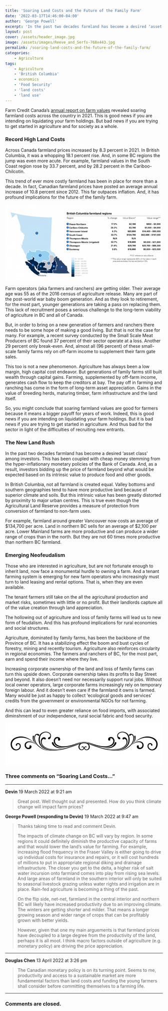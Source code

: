 ```yaml
---
title: 'Soaring Land Costs and the Future of the Family Farm'
date: '2022-03-17T14:46:00-04:00'
author: 'George Powell'
excerpt: 'In the past two decades farmland has become a desired ‘asset class’ among investors. This has been coupled with cheap money stemming from the hyper-inflationary monetary policies of the Bank of Canada. And, as a result, investors bidding up the price of farmland beyond what would be expected based on its intrinsic value to produce food and other goods.'
layout: post
cover: /assets/header_image.jpg
image: /assets/images/Reeve_and_Serfs-768x443.jpg
permalink: /soaring-land-costs-and-the-future-of-the-family-farm/
categories:
    - Agriculture
tags:
    - Agriculture
    - 'British Columbia'
    - economics
    - 'Food Security'
    - 'land costs'
    - 'land use'
---
```


Farm Credit Canada’s [annual report on farm values](https://www.fcc-fac.ca/en/knowledge/economics/farmland-values-report.html) revealed soaring farmland costs across the country in 2021. This is good news if you are intending on liquidating your farm holdings. But bad news if you are trying to get started in agriculture and for society as a whole.

### Record High Land Costs

Across Canada farmland prices increased by 8.3 percent in 2021. In British Columbia, it was a whopping 18.1 percent rise. And, in some BC regions the jump was even more acute. For example, farmland values in the South Coast region rose by 33.7 percent, and by 28.2 percent in the Cariboo-Chilcotin.

This trend of ever more costly farmland has been in place for more than a decade. In fact, Canadian farmland prices have posted an average annual increase of 10.8 percent since 2012. This far outpaces inflation. And, it has profound implications for the future of the family farm.

![Farm Credit Canada Farmland Values Report 2021](/assets/images/FCCimage-768x370.png)

Farm operators (aka farmers and ranchers) are getting older. Their average age was 55 as of the 2016 census of agriculture release. Many are part of the post-world war baby boom generation. And as they look to retirement, for the most part, younger generations are taking a pass on replacing them. This lack of recruitment poses a serious challenge to the long-term viability of agriculture in BC and all of Canada.

But, in order to bring on a new generation of farmers and ranchers there needs to be some hope of making a good living. But that is not the case for many. For example, a recent survey conducted by the Small Scale Meat Producers of BC found 37 percent of their sector operate at a loss. Another 29 percent only break-even. And, almost all (96 percent) of these small-scale family farms rely on off-farm income to supplement their farm gate sales.

This too is not a new phenomenon. Agriculture has always been a low margin, high capital cost endeavor. But generations of family farms still built wealth through capital gains. Farming, supplemented by off-farm income, generates cash flow to keep the creditors at bay. The pay off in farming and ranching has come in the form of long-term asset appreciation. Gains in the value of breeding herds, maturing timber, farm infrastructure and the land itself.

So, you might conclude that soaring farmland values are good for farmers because it means a bigger payoff for years of work. Indeed, this is good news if you are intending on liquidating your farm holdings. But it is bad news if you are trying to get started in agriculture. And thus bad for the sector in light of the difficulties of recruiting new entrants.

### The New Land Rush

In the past two decades farmland has become a desired ‘asset class’ among investors. This has been coupled with cheap money stemming from the hyper-inflationary monetary policies of the Bank of Canada. And, as a result, investors bidding up the price of farmland beyond what would be expected based on its intrinsic value to produce food and other goods.

In British Columbia, not all farmland is created equal. Valley bottoms and southern geographies tend to have more productive land because of superior climate and soils. But this intrinsic value has been greatly distorted by proximity to major urban centres. This is true even though the Agricultural Land Reserve provides a measure of protection from conversion of farmland to non-farm uses.

For example, farmland around greater Vancouver now costs an average of $134,700 per acre. Land in northern BC sells for an average of $2,100 per acre. Lower Mainland farms are more productive and can produce a wider range of crops than in the north. But they are not 60 times more productive than northern BC farmland.

### Emerging Neofeudalism

Those who are interested in agriculture, but are not fortunate enough to inherit land, now face a monumental hurdle to owning a farm. And a tenant farming system is emerging for new farm operators who increasingly must turn to land leasing and rental options. That is, when they are even available.

The tenant farmers still take on the all the agricultural production and market risks, sometimes with little or no profit. But their landlords capture all of the value creation through land appreciation.

The hollowing out of agriculture and loss of family farms will lead us to new form of feudalism. And this has profound implications for rural economies and social structures.

Agriculture, dominated by family farms, has been the backbone of the Province of BC. It has a stabilizing effect the boom and bust cycles of forestry, mining and recently tourism. Agriculture also reinforces circularity in regional economies. The farmers and ranchers of BC, for the most part, earn and spend their income where they live.

Increasing corporate ownership of the land and loss of family farms can turn this upside down. Corporate ownership takes its profits to Bay Street and beyond. It also doesn’t need nor necessarily support rural jobs. Without local owner operators, large corporate farms increasingly rely on temporary foreign labour. And it doesn’t even care if the farmland it owns is farmed. Many would be just as happy to collect ‘ecological goods and services’ credits from the government or environmental NGOs for not farming.

And this can lead to even greater reliance on food imports, with associated diminshment of our independence, rural social fabric and food security.

![comments](/assets/images/scroll.png)

### Three comments on “Soaring Land Costs...”

***

**Devin** 19 March 2022 at 9:21 am

> Great post. Well thought out and presented. How do you think climate change will impact farm prices?

**George Powell (responding to Devin)** 19 March 2022 at 9:47 am

> Thanks taking time to read and comment Devin.
>
>The impacts of climate change on BC will vary by region. In some regions it could definitely diminish the productive capacity of farms and that would lower the land’s value for farming. For example, increasing flood frequency in the Fraser Valley is either going to drive up individual costs for insurance and repairs, or it will cost hundreds of millions to put in appropriate regional diking and drainage infrastructure. The closer you get to the delta, a higher risk of salt water incursion onto farmland comes into play from rising sea levels. And large areas of farmland in the southern interior will only be suited to seasonal livestock grazing unless water rights and irrigation are in place. Rain-fed agriculture is becoming a thing of the past.
>
>On the flip side, net-net, farmland in the central interior and northern BC will likely have increased productivity due to an improving climate. The winters are getting shorter and milder. That means a longer growing season and wider range of crops that can be profitably grown with better yields.
>
>However, given that one my main arguements is that farmland prices have decoupled to a large degree from the productivity of the land, perhaps it is all moot. I think macro factors outside of agriculture (e.g. monetary policy) are driving the price appreciation.

***

**Douglas Chen** 13 April 2022 at 3:26 pm

> The Canadian monetary policy is on its turning point. Seems to me, productivity and access to a sustainable market are more fundamental factors than land costs and funding the young farmers shall consider before committing themselves to a farming life.

***

### Comments are closed.

